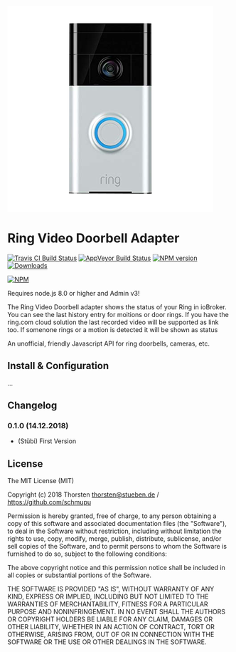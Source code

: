 ![Logo](admin/ring.png)

# Ring Video Doorbell Adapter

[![Travis CI Build Status](https://travis-ci.org/schmupu/ioBroker.ring.svg?branch=master)](https://travis-ci.org/schmupu/ioBroker.ring)
[![AppVeyor Build Status](https://ci.appveyor.com/api/projects/status/github/schmupu/ioBroker.ring?branch=master&svg=true)](https://ci.appveyor.com/project/schmupu/ioBroker-ring/)
[![NPM version](http://img.shields.io/npm/v/ioBroker.ring.svg)](https://www.npmjs.com/package/ioBroker.ring)
[![Downloads](https://img.shields.io/npm/dm/ioBroker.ring.svg)](https://www.npmjs.com/package/ioBroker.ring)

[![NPM](https://nodei.co/npm/ioBroker.ring.png?downloads=true)](https://nodei.co/npm/ioBroker.ring/)

Requires node.js 8.0 or higher and Admin v3!

The Ring Video Doorbell adapter shows the status of your Ring in ioBroker. You can see the last history entry for moitions or door rings. If you have the ring.com cloud solution the last recorded video will be supported as link too.
If somenone rings or a motion is detected it will be shown as status    

An unofficial, friendly Javascript API for ring doorbells, cameras, etc.

## Install & Configuration

...

## Changelog

### 0.1.0 (14.12.2018)
* (Stübi) First Version


## License
The MIT License (MIT)

Copyright (c) 2018 Thorsten <thorsten@stueben.de> / <https://github.com/schmupu>

Permission is hereby granted, free of charge, to any person obtaining a copy
of this software and associated documentation files (the "Software"), to deal
in the Software without restriction, including without limitation the rights
to use, copy, modify, merge, publish, distribute, sublicense, and/or sell
copies of the Software, and to permit persons to whom the Software is
furnished to do so, subject to the following conditions:

The above copyright notice and this permission notice shall be included in
all copies or substantial portions of the Software.

THE SOFTWARE IS PROVIDED "AS IS", WITHOUT WARRANTY OF ANY KIND, EXPRESS OR
IMPLIED, INCLUDING BUT NOT LIMITED TO THE WARRANTIES OF MERCHANTABILITY,
FITNESS FOR A PARTICULAR PURPOSE AND NONINFRINGEMENT. IN NO EVENT SHALL THE
AUTHORS OR COPYRIGHT HOLDERS BE LIABLE FOR ANY CLAIM, DAMAGES OR OTHER
LIABILITY, WHETHER IN AN ACTION OF CONTRACT, TORT OR OTHERWISE, ARISING FROM,
OUT OF OR IN CONNECTION WITH THE SOFTWARE OR THE USE OR OTHER DEALINGS IN
THE SOFTWARE.
